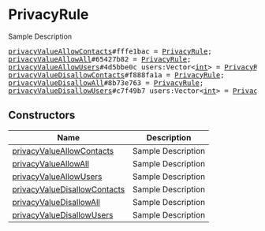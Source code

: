 # PrivacyRule

Sample Description

<pre>
<a href="../constructor/privacyValueAllowContacts">privacyValueAllowContacts</a>#fffe1bac = <a href="../type/PrivacyRule.md">PrivacyRule</a>;
<a href="../constructor/privacyValueAllowAll">privacyValueAllowAll</a>#65427b82 = <a href="../type/PrivacyRule.md">PrivacyRule</a>;
<a href="../constructor/privacyValueAllowUsers">privacyValueAllowUsers</a>#4d5bbe0c users:Vector&lt;<a href="../type/int.md">int</a>&gt; = <a href="../type/PrivacyRule.md">PrivacyRule</a>;
<a href="../constructor/privacyValueDisallowContacts">privacyValueDisallowContacts</a>#f888fa1a = <a href="../type/PrivacyRule.md">PrivacyRule</a>;
<a href="../constructor/privacyValueDisallowAll">privacyValueDisallowAll</a>#8b73e763 = <a href="../type/PrivacyRule.md">PrivacyRule</a>;
<a href="../constructor/privacyValueDisallowUsers">privacyValueDisallowUsers</a>#c7f49b7 users:Vector&lt;<a href="../type/int.md">int</a>&gt; = <a href="../type/PrivacyRule.md">PrivacyRule</a>;
</pre>

## Constructors

| Name | Description |
|------|-------------|
| [privacyValueAllowContacts](../constructor/privacyValueAllowContacts.md) | Sample Description |
| [privacyValueAllowAll](../constructor/privacyValueAllowAll.md) | Sample Description |
| [privacyValueAllowUsers](../constructor/privacyValueAllowUsers.md) | Sample Description |
| [privacyValueDisallowContacts](../constructor/privacyValueDisallowContacts.md) | Sample Description |
| [privacyValueDisallowAll](../constructor/privacyValueDisallowAll.md) | Sample Description |
| [privacyValueDisallowUsers](../constructor/privacyValueDisallowUsers.md) | Sample Description |

